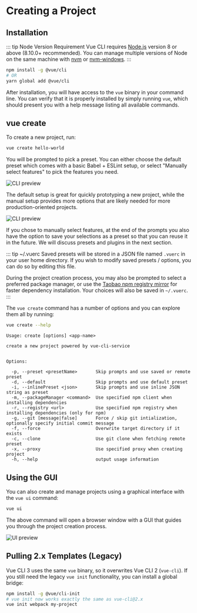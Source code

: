 # Creating a Project

## Installation

::: tip Node Version Requirement
Vue CLI requires [Node.js](https://nodejs.org/) version 8 or above (8.10.0+ recommended). You can manage multiple versions of Node on the same machine with [nvm](https://github.com/creationix/nvm) or [nvm-windows](https://github.com/coreybutler/nvm-windows).
:::

``` bash
npm install -g @vue/cli
# OR
yarn global add @vue/cli
```

After installation, you will have access to the `vue` binary in your command line. You can verify that it is properly installed by simply running `vue`, which should present you with a help message listing all available commands.

## vue create

To create a new project, run:

``` bash
vue create hello-world
```

You will be prompted to pick a preset. You can either choose the default preset which comes with a basic Babel + ESLint setup, or select "Manually select features" to pick the features you need.

![CLI preview](/cli-new-project.png)

The default setup is great for quickly prototyping a new project, while the manual setup provides more options that are likely needed for more production-oriented projects.

![CLI preview](/cli-select-features.png)

If you chose to manually select features, at the end of the prompts you also have the option to save your selections as a preset so that you can reuse it in the future. We will discuss presets and plugins in the next section.

::: tip ~/.vuerc
Saved presets will be stored in a JSON file named `.vuerc` in your user home directory. If you wish to modify saved presets / options, you can do so by editing this file.

During the project creation process, you may also be prompted to select a preferred package manager, or use the [Taobao npm registry mirror](https://npm.taobao.org/) for faster dependency installation. Your choices will also be saved in `~/.vuerc`.
:::

The `vue create` command has a number of options and you can explore them all by running:

``` bash
vue create --help
```

```
Usage: create [options] <app-name>

create a new project powered by vue-cli-service


Options:

  -p, --preset <presetName>       Skip prompts and use saved or remote preset
  -d, --default                   Skip prompts and use default preset
  -i, --inlinePreset <json>       Skip prompts and use inline JSON string as preset
  -m, --packageManager <command>  Use specified npm client when installing dependencies
  -r, --registry <url>            Use specified npm registry when installing dependencies (only for npm)
  -g, --git [message|false]       Force / skip git intialization, optionally specify initial commit message
  -f, --force                     Overwrite target directory if it exists
  -c, --clone                     Use git clone when fetching remote preset
  -x, --proxy                     Use specified proxy when creating project
  -h, --help                      output usage information
```

## Using the GUI

You can also create and manage projects using a graphical interface with the `vue ui` command:

``` bash
vue ui
```

The above command will open a browser window with a GUI that guides you through the project creation process.

![UI preview](/ui-new-project.png)

## Pulling 2.x Templates (Legacy)

Vue CLI 3 uses the same `vue` binary, so it overwrites Vue CLI 2 (`vue-cli`). If you still need the legacy `vue init` functionality, you can install a global bridge:

``` bash
npm install -g @vue/cli-init
# vue init now works exactly the same as vue-cli@2.x
vue init webpack my-project
```
